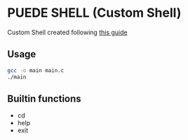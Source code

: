 # PUEDE SHELL (Custom Shell)

Custom Shell created following [this guide](https://brennan.io/2015/01/16/write-a-shell-in-c/)

## Usage

```sh
gcc -o main main.c 
./main
```

## Builtin functions
- cd
- help
- exit

